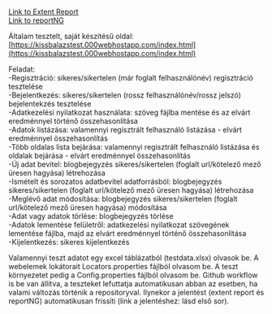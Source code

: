 [Link to Extent Report](https://kissbalazs7777.github.io/Vizsgaremek)  
[Link to reportNG](https://kissbalazs7777.github.io/Vizsgaremek/target/surefire-reports/html/index.html)

Általam tesztelt, saját készítésű oldal: [https://kissbalazstest.000webhostapp.com/index.html](https://kissbalazstest.000webhostapp.com/index.html)  

Feladat:  
-Regisztráció: sikeres/sikertelen (már foglalt felhasználónév) regisztráció tesztelése  
-Bejelentkezés: sikeres/sikertelen (rossz felhasználónév/rossz jelszó) bejelentekzés tesztelése  
-Adatkezelési nyilatkozat használata: szöveg fájlba mentése és az elvárt eredménnyel történő összehasonlítása  
-Adatok listázása: valamennyi regisztrált felhasználó listázása - elvárt eredménnyel összehasonlítás  
-Több oldalas lista bejárása:  valamennyi regisztrált felhasználó listázása és oldalak bejárása - elvárt eredménnyel összehasonlítás  
-Új adat bevitel: blogbejegyzés sikeres/sikertelen (foglalt url/kötelező mező üresen hagyása) létrehozása  
-Ismételt és sorozatos adatbevitel adatforrásból: blogbejegyzés sikeres/sikertelen (foglalt url/kötelező mező üresen hagyása) létrehozása  
-Meglévő adat módosítása: blogbejegyzés sikeres/sikertelen (foglalt url/kötelező mező üresen hagyása) módosítása  
-Adat vagy adatok törlése: blogbejegyzés törlése  
-Adatok lementése felületről: adatkezelési nyilatkozat szövegének lementése fájlba, majd az elvárt eredménnyel történő összehasonlítása  
-Kijelentkezés: sikeres kijelentkezés  

Valamennyi teszt adatot egy excel táblázatból (testdata.xlsx) olvasok be. A webelemek lokátorait Locators.properties fájlból olvasom be. A teszt környezetet pedig a Config.properties fájlból olvasom be.
Github workflow is be van állítva, a teszteket lefuttatja automatikusan abban az esetben, ha valami változás történik a repositoryval. Ilynekor a jelentést (extent report és reportNG) automatikusan frissíti (link a jelentéshez: lásd első sor).
